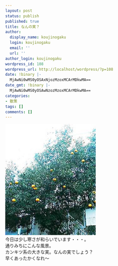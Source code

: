 ```yaml
---
layout: post
status: publish
published: true
title: なんの実？
author:
  display_name: koujinogaku
  login: koujinogaku
  email: ''
  url: ''
author_login: koujinogaku
wordpress_id: 108
wordpress_url: http://localhost/wordpress/?p=108
date: !binary |-
  MjAwNi0wMS0yOSAxNjozMzoxMCArMDkwMA==
date_gmt: !binary |-
  MjAwNi0wMS0yOSAwNzozMzoxMCArMDkwMA==
categories:
- 散策
tags: []
comments: []
---
```

<p><img src="/blog/img/20060129163310.jpg" alt="20060129163310"><br clear="all">今日は少し寒さが和らいでいます・・・。<br />
通りみちにこんな風景。<br />
カンキツ系の大きな実。なんの実でしょう？<br />
早くあったかくなれ～</p>
